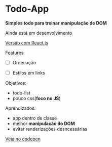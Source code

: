 # Todo-App

**Simples todo para treinar manipulação de DOM**

Ainda está em desenvolvimento

[Versão com React.js](https://github.com/Kprenel/Todo-App-React.js)

Features:
- [ ] Ordenação
- [ ] Estilos em links


Objetivos:
- todo-list 
- pouco css(**foco no JS**)

Aprendizados:
- app dentro de classe
- melhor **manipulação do DOM**
- evitar renderizações desncessárias

[Veja no codepen](https://codepen.io/Kprenel___/pen/zYXPBNm)
